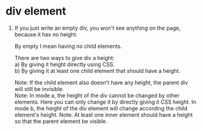 # div element

1. If you just write an empty div, you won't see anything on the page, because it has no height.
   
   By empty I mean having no child elements.
   
   There are two ways to give div a height: <br>
   a) By giving it height directly using CSS. <br>
   b) By giving it at least one child element that should have a height.
   
   Note: If the child element also doesn't have any height, the parent div will still be invisible.<br>
   Note: In mode a, the height of the div cannot be changed by other elements. Here you can only change it by directly giving it CSS height.
         In mode b, the height of the div element will change according the child element's height.
   Note: At least one inner element should have a height so that the parent element be visible.
